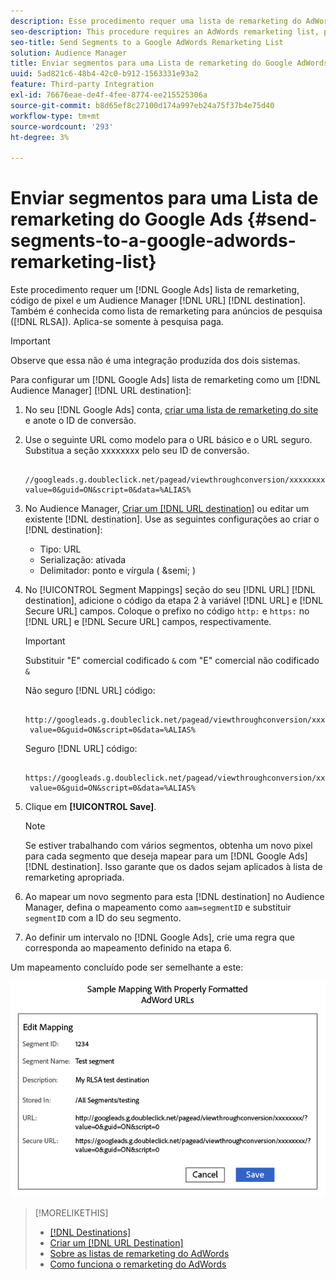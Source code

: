 ```yaml
---
description: Esse procedimento requer uma lista de remarketing do AdWords, um código de pixel e um destino de URL Audience Manager. Também é conhecida como lista de remarketing para integração de anúncios de pesquisa (RLSA). Aplica-se somente à pesquisa paga.
seo-description: This procedure requires an AdWords remarketing list, pixel code, and an Audience Manager URL destination. It is also known as a remarketing list for search ads (RLSA) integration. Applies to paid search only.
seo-title: Send Segments to a Google AdWords Remarketing List
solution: Audience Manager
title: Enviar segmentos para uma Lista de remarketing do Google AdWords
uuid: 5ad821c6-48b4-42c0-b912-1563331e93a2
feature: Third-party Integration
exl-id: 76676eae-de4f-4fee-8774-ee215525306a
source-git-commit: b8d65ef8c27100d174a997eb24a75f37b4e75d40
workflow-type: tm+mt
source-wordcount: '293'
ht-degree: 3%

---
```


# Enviar segmentos para uma Lista de remarketing do Google Ads {#send-segments-to-a-google-adwords-remarketing-list}

Este procedimento requer um [!DNL Google Ads] lista de remarketing, código de pixel e um Audience Manager [!DNL URL] [!DNL destination]. Também é conhecida como lista de remarketing para anúncios de pesquisa ([!DNL RLSA]). Aplica-se somente à pesquisa paga.

>[!IMPORTANT]
>Observe que essa não é uma integração produzida dos dois sistemas.

Para configurar um [!DNL Google Ads] lista de remarketing como um [!DNL Audience Manager] [!DNL URL destination]:

1. No seu [!DNL Google Ads] conta, [criar uma lista de remarketing do site](https://support.google.com/tagmanager/answer/6106960?hl=en) e anote o ID de conversão.
1. Use o seguinte URL como modelo para o URL básico e o URL seguro. Substitua a seção xxxxxxxx pelo seu ID de conversão.

   ```
    //googleads.g.doubleclick.net/pagead/viewthroughconversion/xxxxxxxx/?value=0&guid=ON&script=0&data=%ALIAS%
   ```

1. No Audience Manager, [Criar um [!DNL URL destination]](../../features/destinations/create-url-destination.md) ou editar um existente [!DNL destination]. Use as seguintes configurações ao criar o [!DNL destination]:
   * Tipo: URL
   * Serialização: ativada
   * Delimitador: ponto e vírgula ( &amp;semi; )

1. No [!UICONTROL Segment Mappings] seção do seu [!DNL URL] [!DNL destination], adicione o código da etapa 2 à variável [!DNL URL] e [!DNL Secure URL] campos. Coloque o prefixo no código `http:` e `https:` no [!DNL URL] e [!DNL Secure URL] campos, respectivamente.

   >[!IMPORTANT]
   >
   >Substituir &quot;E&quot; comercial codificado `&` com &quot;E&quot; comercial não codificado `&`

   Não seguro [!DNL URL] código:

   ```
    http://googleads.g.doubleclick.net/pagead/viewthroughconversion/xxxxxxxx/?
    value=0&guid=ON&script=0&data=%ALIAS%
   ```

   Seguro [!DNL URL] código:

   ```
    https://googleads.g.doubleclick.net/pagead/viewthroughconversion/xxxxxxxx/?
    value=0&guid=ON&script=0&data=%ALIAS%
   ```

1. Clique em **[!UICONTROL Save]**.

   >[!NOTE]
   >
   >Se estiver trabalhando com vários segmentos, obtenha um novo pixel para cada segmento que deseja mapear para um [!DNL Google Ads] [!DNL destination]. Isso garante que os dados sejam aplicados à lista de remarketing apropriada.

1. Ao mapear um novo segmento para esta [!DNL destination] no Audience Manager, defina o mapeamento como `aam=segmentID` e substituir `segmentID` com a ID do seu segmento.
1. Ao definir um intervalo no [!DNL Google Ads], crie uma regra que corresponda ao mapeamento definido na etapa 6.

Um mapeamento concluído pode ser semelhante a este:

![](../assets/rlsa_mapping.png)

>[!MORELIKETHIS]
>
>* [[!DNL Destinations]](../../features/destinations/destinations.md)
>* [Criar um [!DNL URL Destination]](../../features/destinations/create-url-destination.md)
>* [Sobre as listas de remarketing do AdWords](https://support.google.com/adwords/answer/2472738)
>* [Como funciona o remarketing do AdWords](https://support.google.com/adwords/answer/2454000)

